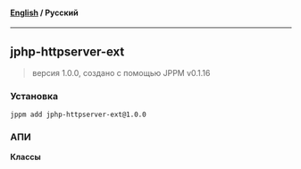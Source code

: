 #### [English](README.md) / **Русский**

---

## jphp-httpserver-ext
> версия 1.0.0, создано с помощью JPPM v0.1.16


### Установка
```
jppm add jphp-httpserver-ext@1.0.0
```

### АПИ
**Классы**